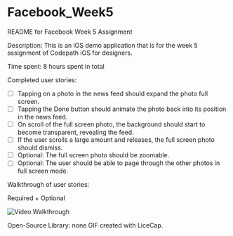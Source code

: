 # Facebook_Week5

README for Facebook Week 5 Assignment

Description:
This is an iOS demo application that is for the week 5 assignment of Codepath iOS for designers.

Time spent: 8 hours spent in total

Completed user stories:
* [ ] Tapping on a photo in the news feed should expand the photo full screen.
* [ ] Tapping the Done button should animate the photo back into its position in the news feed.
* [ ] On scroll of the full screen photo, the background should start to become transparent, revealing the feed.
* [ ] If the user scrolls a large amount and releases, the full screen photo should dismiss.
* [ ] Optional: The full screen photo should be zoomable.
* [ ] Optional: The user should be able to page through the other photos in full screen mode.

Walkthrough of user stories: 

Required + Optional

![Video Walkthrough](carousel_required.gif?raw=true)

Open-Source Library: none
GIF created with LiceCap.









